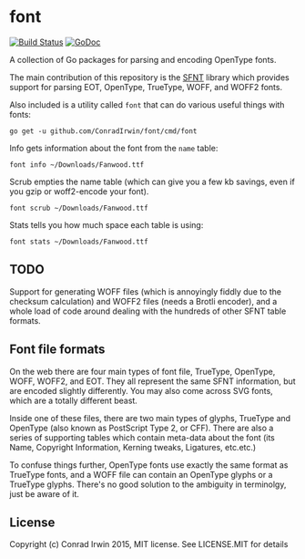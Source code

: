 font
====

[![Build Status](https://travis-ci.org/ConradIrwin/font.svg?branch=master)](https://travis-ci.org/ConradIrwin/font) [![GoDoc](https://godoc.org/github.com/ConradIrwin/font?status.svg)](https://godoc.org/github.com/ConradIrwin/font)

A collection of Go packages for parsing and encoding OpenType fonts.

The main contribution of this repository is the [SFNT](https://godoc.org/github.com/ConradIrwin/font/sfnt) library which provides support for parsing EOT, OpenType, TrueType, WOFF, and WOFF2 fonts.

Also included is a utility called `font` that can do various useful things with fonts:

```
go get -u github.com/ConradIrwin/font/cmd/font
```

Info gets information about the font from the `name` table:

```
font info ~/Downloads/Fanwood.ttf
```

Scrub empties the name table (which can give you a few kb savings, even if you gzip or woff2-encode your font).

```
font scrub ~/Downloads/Fanwood.ttf
```

Stats tells you how much space each table is using:

```
font stats ~/Downloads/Fanwood.ttf
```

TODO
----

Support for generating WOFF files (which is annoyingly fiddly due to the checksum calculation) and WOFF2 files (needs a Brotli encoder), and a whole load of code around dealing with the hundreds of other SFNT table formats.

Font file formats
-----------------

On the web there are four main types of font file, TrueType, OpenType, WOFF, WOFF2, and EOT. They all represent the same SFNT information, but are encoded slightly differently. You may also come across SVG fonts, which are a totally different beast.

Inside one of these files, there are two main types of glyphs, TrueType and
OpenType (also known as PostScript Type 2, or CFF). There are also a series of supporting
tables which contain meta-data about the font (its Name, Copyright Information, Kerning tweaks, Ligatures, etc.etc.)

To confuse things further, OpenType fonts use exactly the same format as TrueType fonts, and a WOFF file can contain an OpenType glyphs or a TrueType glyphs. There's no good solution to the ambiguity in terminolgy, just be aware of it.

License
-------

Copyright (c) Conrad Irwin 2015, MIT license. See LICENSE.MIT for details
